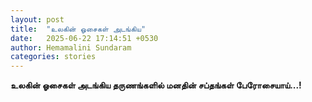 ```yaml
---
layout: post
title:  "உலகின் ஓசைகள் அடங்கிய"
date:   2025-06-22 17:14:51 +0530
author: Hemamalini Sundaram
categories: stories
---
```


**உலகின் ஓசைகள் அடங்கிய தருணங்களில் மனதின் சப்தங்கள் பேரோசையாய்\...!**
